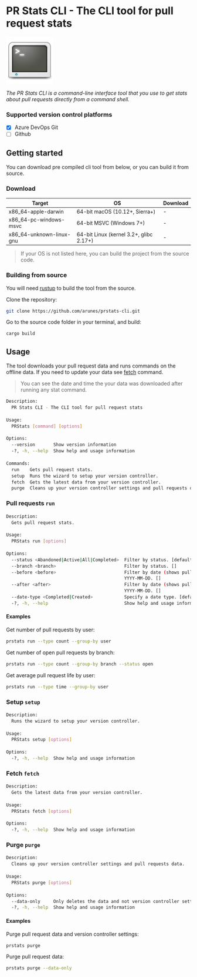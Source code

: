 
# PR Stats CLI - The CLI tool for pull request stats

![PR Stats CLI logo](terminal.png)

*The PR Stats CLI is a command-line interface tool that you use to get stats about pull requests directly from a command shell.*

### Supported version control platforms

 - [x] Azure DevOps Git
 - [ ] Github

## Getting started
You can download pre compiled cli tool from below, or you can build it from source.

### Download 

| Target                   | OS                                      | Download |
| ------------------------ | --------------------------------------- | -------- |
| x86_64-apple-darwin      | 64-bit macOS (10.12+, Sierra+)          | -        |
| x86_64-pc-windows-msvc   | 64-bit MSVC (Windows 7+)                | -        |
| x86_64-unknown-linux-gnu | 64-bit Linux (kernel 3.2+, glibc 2.17+) | -        |

> If your OS is not listed here, you can build the project from the source code.


### Building from source
You will need [rustup] to build the tool from the source.

Clone the repository:

```bash
git clone https://github.com/arunes/prstats-cli.git
```

Go to the source code folder in your terminal, and build:

```
cargo build
```

## Usage

The tool downloads your pull request data and runs commands on the offline data. If you need to update your data see [fetch](#fetch-fetch) command.

> You can see the date and time the your data was downloaded after running any stat command.

```bash
Description:
  PR Stats CLI - The CLI tool for pull request stats

Usage:
  PRStats [command] [options]

Options:
  --version       Show version information
  -?, -h, --help  Show help and usage information

Commands:
  run    Gets pull request stats.
  setup  Runs the wizard to setup your version controller.
  fetch  Gets the latest data from your version controller.
  purge  Cleans up your version controller settings and pull requests data.
```

### Pull requests `run`

```bash
Description:
  Gets pull request stats.

Usage:
  PRStats run [options]

Options:
  --status <Abandoned|Active|All|Completed>  Filter by status. [default: Completed]
  --branch <branch>                          Filter by status. []
  --before <before>                          Filter by date (shows pull requests before and on. Date format must be in
                                             YYYY-MM-DD. []
  --after <after>                            Filter by date (shows pull requests after and on. Date format must be in
                                             YYYY-MM-DD. []
  --date-type <Completed|Created>            Specify a date type. [default: Completed]
  -?, -h, --help                             Show help and usage information
```

#### Examples

Get number of pull requests by user:

```bash
prstats run --type count --group-by user
```

Get number of open pull requests by branch:

```bash
prstats run --type count --group-by branch --status open
```

Get average pull request life by user:

```bash
prstats run --type time --group-by user
```

### Setup `setup`

```bash
Description:
  Runs the wizard to setup your version controller.

Usage:
  PRStats setup [options]

Options:
  -?, -h, --help  Show help and usage information
```

### Fetch `fetch`

```bash
Description:
  Gets the latest data from your version controller.

Usage:
  PRStats fetch [options]

Options:
  -?, -h, --help  Show help and usage information
```

### Purge `purge`

```bash
Description:
  Cleans up your version controller settings and pull requests data.

Usage:
  PRStats purge [options]

Options:
  --data-only     Only deletes the data and not version controller settings. [default: False]
  -?, -h, --help  Show help and usage information
```

#### Examples

Purge pull request data and version controller settings:

```bash
prstats purge
```

Purge pull request data:

```bash
prstats purge --data-only
```

[rustup]: https://www.rust-lang.org/tools/install
